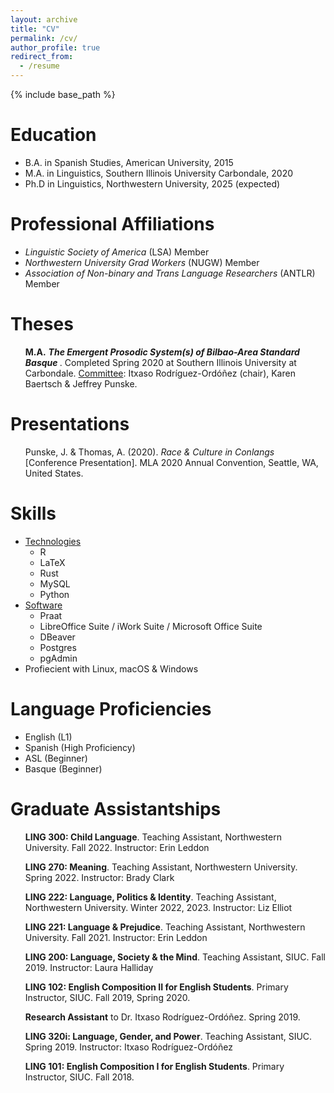 ```yaml
---
layout: archive
title: "CV"
permalink: /cv/
author_profile: true
redirect_from:
  - /resume
---
```


{% include base_path %}

Education
======
* B.A. in Spanish Studies, American University, 2015
* M.A. in Linguistics, Southern Illinois University Carbondale, 2020
* Ph.D in Linguistics, Northwestern University, 2025 (expected)  

Professional Affiliations
======
* *Linguistic Society of America* (LSA) Member
* *Northwestern University Grad Workers* (NUGW) Member 
* *Association of Non-binary and Trans Language Researchers* (ANTLR) Member

Theses
======
<ul><b>M.A.</b> <b><em>The Emergent Prosodic System(s) of Bilbao-Area Standard Basque </em></b>. Completed Spring 2020 at Southern Illinois University at Carbondale. <u>Committee</u>: Itxaso Rodríguez-Ordóñez (chair), Karen Baertsch & Jeffrey Punske.</ul>

Presentations
======
  <ul>Punske, J. & Thomas, A. (2020). <em>Race & Culture in Conlangs</em> [Conference Presentation]. MLA 2020 Annual Convention, Seattle, WA, United States.</ul>

Skills
======
* <u>Technologies</u>
    * R
    * LaTeX
    * Rust
    * MySQL
    * Python
* <u>Software</u>
    * Praat
    * LibreOffice Suite / iWork Suite / Microsoft Office Suite
    * DBeaver
    * Postgres
    * pgAdmin
* Profiecient with Linux, macOS & Windows


Language Proficiencies
======
* English (L1)
* Spanish (High Proficiency)
* ASL (Beginner)
* Basque (Beginner)

Graduate Assistantships
======
<ul><b>LING 300: Child Language</b>. Teaching Assistant, Northwestern University. Fall 2022. Instructor: Erin Leddon</ul>
<ul><b>LING 270: Meaning</b>. Teaching Assistant, Northwestern University. Spring 2022. Instructor: Brady Clark</ul>
<ul><b>LING 222: Language, Politics & Identity</b>. Teaching Assistant, Northwestern University. Winter 2022, 2023. Instructor: Liz Elliot</ul>
<ul><b>LING 221: Language & Prejudice</b>. Teaching Assistant, Northwestern University. Fall 2021. Instructor: Erin Leddon</ul>
<ul><b>LING 200: Language, Society & the Mind</b>. Teaching Assistant, SIUC. Fall 2019. Instructor: Laura Halliday</ul>
<ul><b>LING 102: English Composition II for English Students</b>. Primary Instructor, SIUC. Fall 2019, Spring 2020.</ul>
<ul><b>Research Assistant</b> to Dr. Itxaso Rodríguez-Ordóñez. Spring 2019.</ul>
<ul><b>LING 320i: Language, Gender, and Power</b>. Teaching Assistant, SIUC. Spring 2019. Instructor: Itxaso Rodríguez-Ordóñez</ul>
<ul><b>LING 101: English Composition I for English Students</b>. Primary Instructor, SIUC. Fall 2018.</ul>
